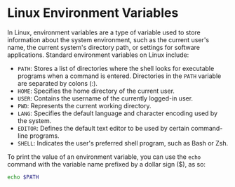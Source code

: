 # Linux Environment Variables

In Linux, environment variables are a type of variable used to store information about the system environment, such as the current user's name, the current system's directory path, or settings for software applications. Standard environment variables on Linux include:

* `PATH`: Stores a list of directories where the shell looks for executable programs when a command is entered. Directories in the `PATH` variable are separated by colons (:).
* `HOME`: Specifies the home directory of the current user. &#x20;
* `USER`: Contains the username of the currently logged-in user.
* `PWD`: Represents the current working directory.
* `LANG`: Specifies the default language and character encoding used by the system.
* `EDITOR`: Defines the default text editor to be used by certain command-line programs.
* `SHELL`: Indicates the user's preferred shell program, such as Bash or Zsh.

To print the value of an environment variable, you can use the `echo` command with the variable name prefixed by a dollar sign ($), as so:

```bash
echo $PATH
```
